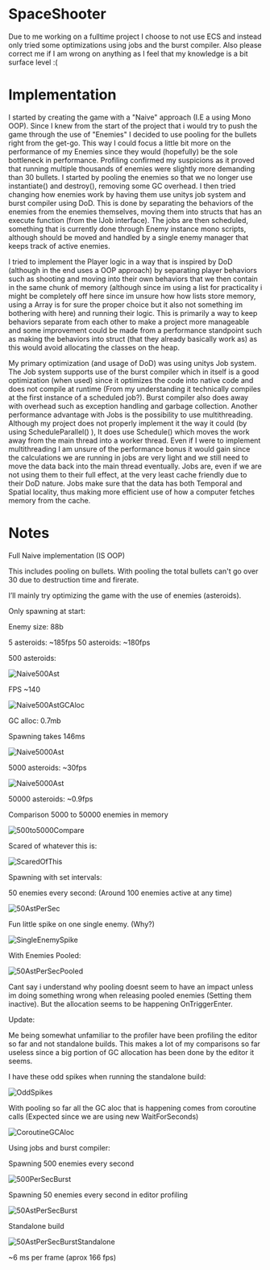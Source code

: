 # SpaceShooter
 
Due to me working on a fulltime project I choose to not use ECS and instead only tried some optimizations using jobs and the burst compiler. Also please correct me if I am wrong on anything as I feel that my knowledge is a bit surface level :(

# Implementation

I started by creating the game with a "Naive" approach (I.E a using Mono OOP). Since I knew from the start of the project that i would try to push the game through the use of "Enemies" I decided to use pooling for the bullets right from the get-go. This way I could focus a little bit more on the performance of my Enemies since they would (hopefully) be the sole bottleneck in performance. Profiling confirmed my suspicions as it proved that running multiple thousands of enemies were slightly more demanding than 30 bullets. I started by pooling the enemies so that we no longer use instantiate() and destroy(), removing some GC overhead. I then tried changing how enemies work by having them use unitys job system and burst compiler using DoD. This is done by separating the behaviors of the enemies from the enemies themselves, moving them into structs that has an execute function (from the IJob interface). The jobs are then scheduled, something that is currently done through Enemy instance mono scripts, although should be moved and handled by a single enemy manager that keeps track of active enemies.

I tried to implement the Player logic in a way that is inspired by DoD (although in the end uses a OOP approach) by separating player behaviors such as shooting and moving into their own behaviors that we then contain in the same chunk of memory (although since im using a list for practicality i might be completely off here since im unsure how how lists store memory, using a Array is for sure the proper choice but it also not something im bothering with here) and running their logic. This is primarily a way to keep behaviors separate from each other to make a project more manageable and some improvement could be made from a performance standpoint such as making the behaviors into struct (that they already basically work as) as this would avoid allocating the classes on the heap. 

My primary optimization (and usage of DoD) was using unitys Job system. The Job system supports use of the burst compiler which in itself is a good optimization (when used) since it optimizes the code into native code and does not compile at runtime (From my understanding it technically compiles at the first instance of a scheduled job?). Burst compiler also does away with overhead such as exception handling and garbage collection. Another performance advantage with Jobs is the possibility to use multithreading. Although my project does not properly implement it the way it could (by using ScheduleParallel() ), It does use Schedule() which moves the work away from the main thread into a worker thread. Even if I were to implement multithreading I am unsure of the performance bonus it would gain since the calculations we are running in jobs are very light and we still need to move the data back into the main thread eventually. Jobs are, even if we are not using them to their full effect, at the very least cache friendly due to their DoD nature. Jobs make sure that the data has both Temporal and Spatial locality, thus making more efficient use of how a computer fetches memory from the cache.


# Notes

Full Naive implementation 
(IS OOP)

This includes pooling on bullets. With pooling the total bullets can't go over 30 due to destruction time and firerate. 

I’ll mainly try optimizing the game with the use of enemies (asteroids).

Only spawning at start:

Enemy size: 88b

5 asteroids: ~185fps
50 asteroids: ~180fps

500 asteroids:

![Naive500Ast](https://github.com/LostmyCigar/SpaceShooter/assets/60781151/b9bbdf08-0081-4f72-9d3f-0093b73c5143)

 FPS ~140
 
![Naive500AstGCAloc](https://github.com/LostmyCigar/SpaceShooter/assets/60781151/886e368c-b72d-462b-bd75-c53758eab558)

GC alloc: 0.7mb

Spawning takes 146ms 

![Naive5000Ast](https://github.com/LostmyCigar/SpaceShooter/assets/60781151/37aea58a-6e41-46ed-a56c-a8d7b622b158)

5000 asteroids: ~30fps

![Naive5000Ast](https://github.com/LostmyCigar/SpaceShooter/assets/60781151/dfdc2a46-f530-45de-9cc9-a1c68e0c98ba)

50000 asteroids: ~0.9fps

 Comparison 5000 to 50000 enemies in memory 
 
 ![500to5000Compare](https://github.com/LostmyCigar/SpaceShooter/assets/60781151/86ac4f74-b982-4277-b1f3-248f3d56fbb4)


Scared of whatever this is:

![ScaredOfThis](https://github.com/LostmyCigar/SpaceShooter/assets/60781151/3f6dc11a-32e7-4366-b113-3af45881b36f)



Spawning with set intervals:

50 enemies every second:
(Around 100 enemies active at any time)

![50AstPerSec](https://github.com/LostmyCigar/SpaceShooter/assets/60781151/c67dcb8b-5ef3-416b-b442-225a310d7388)




Fun little spike on one single enemy. (Why?)

![SingleEnemySpike](https://github.com/LostmyCigar/SpaceShooter/assets/60781151/35411d33-778c-4939-a9c5-c6fc12fb21aa)

With Enemies Pooled:

![50AstPerSecPooled](https://github.com/LostmyCigar/SpaceShooter/assets/60781151/ba619034-893a-4ffb-b175-8b57dac0aab3)

Cant say i understand why pooling doesnt seem to have an impact unless im doing something wrong when releasing pooled enemies (Setting them inactive). But the allocation seems to be happening OnTriggerEnter. 


Update: 

Me being somewhat unfamiliar to the profiler have been profiling the editor so far and not standalone builds. This makes a lot of my comparisons so far useless since a big portion of GC allocation has been done by the editor it seems.


I have these odd spikes when running the standalone build:

![OddSpikes](https://github.com/LostmyCigar/SpaceShooter/assets/60781151/47b37a49-d2da-43e9-ad78-290d63c16c96)



With pooling so far all the GC aloc that is happening comes from coroutine calls (Expected since we are using new WaitForSeconds)


![CoroutineGCAloc](https://github.com/LostmyCigar/SpaceShooter/assets/60781151/44079684-5a35-4d8c-a2dd-e928acb1ca08)



Using jobs and burst compiler:


Spawning 500 enemies every second

![500PerSecBurst](https://github.com/LostmyCigar/SpaceShooter/assets/60781151/779be01c-172f-4688-a5c5-5f565ad267cf)


Spawning 50 enemies every second in editor profiling

![50AstPerSecBurst](https://github.com/LostmyCigar/SpaceShooter/assets/60781151/fbd6b778-a1e0-4930-8bd0-812f2e4f6f45)

Standalone build

![50AstPerSecBurstStandalone](https://github.com/LostmyCigar/SpaceShooter/assets/60781151/d3f3db73-989b-4fc0-a244-2791715c825e)

~6 ms per frame (aprox 166 fps)


